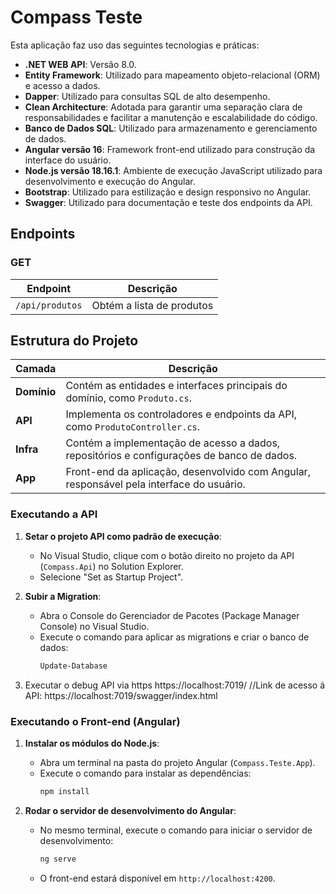 # Compass Teste

Esta aplicação faz uso das seguintes tecnologias e práticas:
- **.NET WEB API**: Versão 8.0.
- **Entity Framework**: Utilizado para mapeamento objeto-relacional (ORM) e acesso a dados.
- **Dapper**: Utilizado para consultas SQL de alto desempenho.
- **Clean Architecture**: Adotada para garantir uma separação clara de responsabilidades e facilitar a manutenção e escalabilidade do código.
- **Banco de Dados SQL**: Utilizado para armazenamento e gerenciamento de dados.
- **Angular versão 16**: Framework front-end utilizado para construção da interface do usuário.
- **Node.js versão 18.16.1**: Ambiente de execução JavaScript utilizado para desenvolvimento e execução do Angular.
- **Bootstrap**: Utilizado para estilização e design responsivo no Angular.
- **Swagger**: Utilizado para documentação e teste dos endpoints da API.



## Endpoints

### GET

| Endpoint       | Descrição                     |
| -------------- | ----------------------------- |
| `/api/produtos` | Obtém a lista de produtos     |



## Estrutura do Projeto

| Camada       | Descrição                                                                 |
| ------------ | ------------------------------------------------------------------------- |
| **Domínio**  | Contém as entidades e interfaces principais do domínio, como `Produto.cs`.|
| **API**      | Implementa os controladores e endpoints da API, como `ProdutoController.cs`.|
| **Infra**    | Contém a implementação de acesso a dados, repositórios e configurações de banco de dados.|
| **App**      | Front-end da aplicação, desenvolvido com Angular, responsável pela interface do usuário.|

### Executando a API

1. **Setar o projeto API como padrão de execução**:
   - No Visual Studio, clique com o botão direito no projeto da API (`Compass.Api`) no Solution Explorer.
   - Selecione "Set as Startup Project".

2. **Subir a Migration**:
   - Abra o Console do Gerenciador de Pacotes (Package Manager Console) no Visual Studio.
   - Execute o comando para aplicar as migrations e criar o banco de dados:
     ```sh
     Update-Database
     ```

3. Executar o debug API via https https://localhost:7019/
//Link de acesso á API: https://localhost:7019/swagger/index.html

### Executando o Front-end (Angular)

1. **Instalar os módulos do Node.js**:
   - Abra um terminal na pasta do projeto Angular (`Compass.Teste.App`).
   - Execute o comando para instalar as dependências:
     ```sh
     npm install
     ```

2. **Rodar o servidor de desenvolvimento do Angular**:
   - No mesmo terminal, execute o comando para iniciar o servidor de desenvolvimento:
     ```sh
     ng serve
     ```
   - O front-end estará disponível em `http://localhost:4200`.
